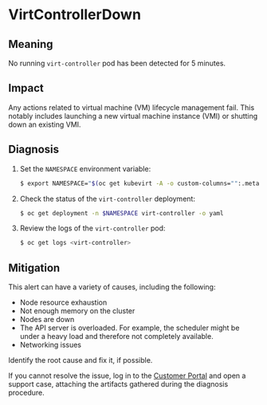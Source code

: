 # VirtControllerDown

## Meaning
No running `virt-controller` pod has been detected for 5 minutes.

## Impact
Any actions related to virtual machine (VM) lifecycle management fail. This
notably includes launching a new virtual machine instance (VMI) or shutting down
an existing VMI.

## Diagnosis

1. Set the `NAMESPACE` environment variable:

   ```bash
   $ export NAMESPACE="$(oc get kubevirt -A -o custom-columns="":.metadata.namespace | tr -d '\n')"
   ```

2. Check the status of the `virt-controller` deployment:

   ```bash
   $ oc get deployment -n $NAMESPACE virt-controller -o yaml
   ```

3. Review the logs of the `virt-controller` pod:

   ```bash
   $ oc get logs <virt-controller>
   ```

## Mitigation

This alert can have a variety of causes, including the following:

- Node resource exhaustion
- Not enough memory on the cluster
- Nodes are down
- The API server is overloaded. For example, the scheduler might be under a
heavy load and therefore not completely available.
- Networking issues

Identify the root cause and fix it, if possible.

If you cannot resolve the issue, log in to the
[Customer Portal](https://access.redhat.com) and open a support case,
attaching the artifacts gathered during the diagnosis procedure.